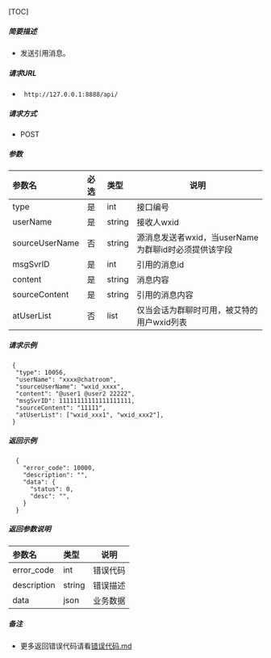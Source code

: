 

[TOC]
    
##### 简要描述

- 发送引用消息。

##### 请求URL
- ` http://127.0.0.1:8888/api/`
  
##### 请求方式
- POST 

##### 参数

| 参数名            | 必选 | 类型     | 说明                                |
|:---------------|:---|:-------|-----------------------------------|
| type           | 是  | int    | 接口编号                              |
| userName       | 是  | string | 接收人wxid                           |
| sourceUserName | 否  | string | 源消息发送者wxid，当userName为群聊id时必须提供该字段 |
| msgSvrID       | 是  | int    | 引用的消息id                           |
| content        | 是  | string | 消息内容                              |
| sourceContent  | 是  | string | 引用的消息内容                           |
| atUserList     | 否  | list   | 仅当会话为群聊时可用，被艾特的用户wxid列表           |

##### 请求示例

```
 {
  "type": 10056,
  "userName": "xxxx@chatroom",
  "sourceUserName": "wxid_xxxx",
  "content": "@user1 @user2 22222",
  "msgSvrID": 11111111111111111111,
  "sourceContent": "11111",
  "atUserList": ["wxid_xxx1", "wxid_xxx2"],
 }
```

##### 返回示例 

``` 
  {
    "error_code": 10000,
    "description": "",
    "data": {
      "status": 0,
      "desc": "",
    }
  }
```

##### 返回参数说明 

|参数名|类型|说明|
|:-----  |:-----|-----                           |
|error_code |int   |错误代码  |
|description|string|错误描述|
|data|json|业务数据|

##### 备注 

- 更多返回错误代码请看[错误代码.md](../错误代码.md)






